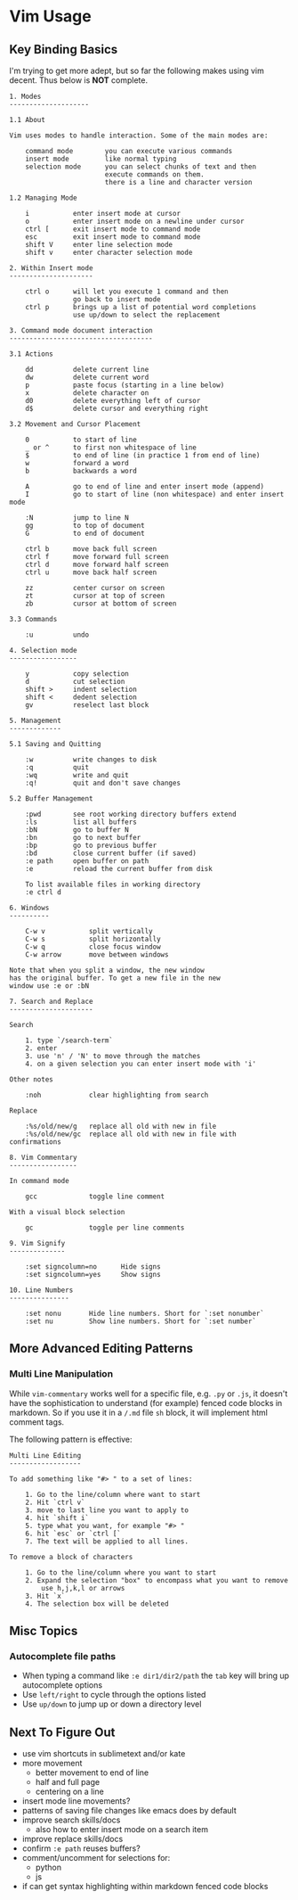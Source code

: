 # Vim Usage

## Key Binding Basics

I'm trying to get more adept, but so far the following makes using
vim decent. Thus below is **NOT** complete.

```
1. Modes
--------------------

1.1 About

Vim uses modes to handle interaction. Some of the main modes are:

    command mode        you can execute various commands
    insert mode         like normal typing
    selection mode      you can select chunks of text and then
                        execute commands on them.
                        there is a line and character version

1.2 Managing Mode

    i           enter insert mode at cursor
    o           enter insert mode on a newline under cursor
    ctrl [      exit insert mode to command mode
    esc         exit insert mode to command mode
    shift V     enter line selection mode
    shift v     enter character selection mode

2. Within Insert mode
---------------------

    ctrl o      will let you execute 1 command and then
                go back to insert mode
    ctrl p      brings up a list of potential word completions
                use up/down to select the replacement

3. Command mode document interaction
------------------------------------

3.1 Actions

    dd          delete current line
    dw          delete current word
    p           paste focus (starting in a line below)
    x           delete character on
    d0          delete everything left of cursor
    d$          delete cursor and everything right

3.2 Movement and Cursor Placement

    0           to start of line
    _ or ^      to first non whitespace of line
    $           to end of line (in practice 1 from end of line)
    w           forward a word
    b           backwards a word

    A           go to end of line and enter insert mode (append)
    I           go to start of line (non whitespace) and enter insert mode

    :N          jump to line N
    gg          to top of document
    G           to end of document

    ctrl b      move back full screen
    ctrl f      move forward full screen
    ctrl d      move forward half screen
    ctrl u      move back half screen

    zz          center cursor on screen
    zt          cursor at top of screen
    zb          cursor at bottom of screen

3.3 Commands

    :u          undo

4. Selection mode
-----------------

    y           copy selection
    d           cut selection
    shift >     indent selection
    shift <     dedent selection
    gv          reselect last block

5. Management
-------------

5.1 Saving and Quitting

    :w          write changes to disk
    :q          quit
    :wq         write and quit
    :q!         quit and don't save changes

5.2 Buffer Management

    :pwd        see root working directory buffers extend
    :ls         list all buffers
    :bN         go to buffer N
    :bn         go to next buffer
    :bp         go to previous buffer
    :bd         close current buffer (if saved)
    :e path     open buffer on path
    :e          reload the current buffer from disk

    To list available files in working directory
    :e ctrl d

6. Windows
----------

    C-w v           split vertically
    C-w s           split horizontally
    C-w q           close focus window
    C-w arrow       move between windows

Note that when you split a window, the new window
has the original buffer. To get a new file in the new
window use :e or :bN

7. Search and Replace
---------------------

Search

    1. type `/search-term`
    2. enter
    3. use 'n' / 'N' to move through the matches
    4. on a given selection you can enter insert mode with 'i'

Other notes

    :noh            clear highlighting from search

Replace

    :%s/old/new/g   replace all old with new in file
    :%s/old/new/gc  replace all old with new in file with confirmations

8. Vim Commentary
-----------------

In command mode

    gcc             toggle line comment

With a visual block selection

    gc              toggle per line comments

9. Vim Signify
--------------

    :set signcolumn=no      Hide signs
    :set signcolumn=yes     Show signs

10. Line Numbers
---------------

    :set nonu       Hide line numbers. Short for `:set nonumber`
    :set nu         Show line numbers. Short for `:set number`

```

## More Advanced Editing Patterns

### Multi Line Manipulation

While `vim-commentary` works well for a specific file, e.g. `.py` or `.js`, it doesn't
have the sophistication to understand (for example) fenced code blocks in markdown.
So if you use it in a `/.md` file `sh` block, it will implement html comment tags.

The following pattern is effective:

```
Multi Line Editing
------------------

To add something like "#> " to a set of lines:

    1. Go to the line/column where want to start
    2. Hit `ctrl v`
    3. move to last line you want to apply to
    4. hit `shift i`
    5. type what you want, for example "#> "
    6. hit `esc` or `ctrl [`
    7. The text will be applied to all lines.

To remove a block of characters

    1. Go to the line/column where you want to start
    2. Expand the selection "box" to encompass what you want to remove
        use h,j,k,l or arrows
    3. Hit `x`
    4. The selection box will be deleted

```

## Misc Topics

### Autocomplete file paths

* When typing a command like `:e dir1/dir2/path` the `tab` key will bring up autocomplete options
* Use `left/right` to cycle through the options listed
* Use `up/down` to jump up or down a directory level


## Next To Figure Out

* use vim shortcuts in sublimetext and/or kate
* more movement
    * better movement to end of line
    * half and full page
    * centering on a line
* insert mode line movements?
* patterns of saving file changes like emacs does by default
* improve search skills/docs
    * also how to enter insert mode on a search item
* improve replace skills/docs
* confirm `:e path` reuses buffers?
* comment/uncomment for selections for:
    * python
    * js
* if can get syntax highlighting within markdown fenced code blocks


